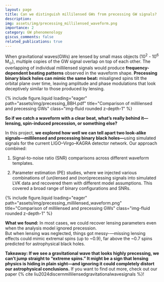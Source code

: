 ```yaml
---
layout: page
title: Can we distinguish millilensed GWs from precessing GW signals?
description: 
img: assets/img/precessing_millilensed_waveform.png
importance: 2
category: GW phenomenology
giscus_comments: false
related_publications: true
---
```


When gravitational waves(GWs) are lensed by small mass objects (10<sup>2</sup> - 10<sup>6</sup> M<sub>⊙</sub>), multiple copies of the GW signal overlap on top of each other. 
The overlapping of individual millilensed signals would produce <b>frequency-dependent beating patterns</b> observed in the waveform shape. 
<b>Precessing binary black holes can mimic the same beat:</b> misaligned spins tilt the orbital plane over time, leaving amplitude and phase modulations that look deceptively similar to those produced by lensing.

<div class="row">
    <div class="col-md mt-md-0">
        {% include figure.liquid loading="eager" path="assets/img/precessing_BBH.pdf" title="Comparison of millilensed and precessing GWs" class="img-fluid rounded z-depth-1" %}
    </div>
</div>


<b>So if we catch a waveform with a clear beat, what’s really behind it—lensing, spin-induced precession, or something else?</b>

In this project, <b>we explored how well we can tell apart two look-alike signals—millilensed and precessing binary black holes—</b>using simulated signals for the current LIGO–Virgo–KAGRA detector network. Our approach combined:

1. Signal-to-noise ratio (SNR) comparisons across different waveform templates.

2. Parameter estimation (PE) studies, where we injected various combinations of (un)lensed and (non)precessing signals into simulated LVK data and recovered them with different model assumptions. This covered a broad range of binary configurations and SNRs.

<div class="row">
    <div class="col-md mt-md-0">
        {% include figure.liquid loading="eager" path="assets/img/precessing_millilensed_waveform.png" title="Comparison of millilensed and precessing GWs" class="img-fluid rounded z-depth-1" %}
    </div>
</div>


<b>What we found:</b> In most cases, we could recover lensing parameters even when the analysis model ignored precession.  
But when lensing was neglected, things got messy-—missing lensing effects could mimic extremal spins (up to ~0.9), far above the ~0.7 spins predicted for astrophysical black holes.

<b>Takeaway: If we see a gravitational wave that looks highly precessing, we can’t jump straight to “extreme spins.” It might be a sign that lensing physics is hiding in plain sight—and ignoring it could completely distort our astrophysical conclusions.</b>
If you want to find out more, check out our paper {% cite liu2024discernmillilensedgravitationalwavesignals %}!

